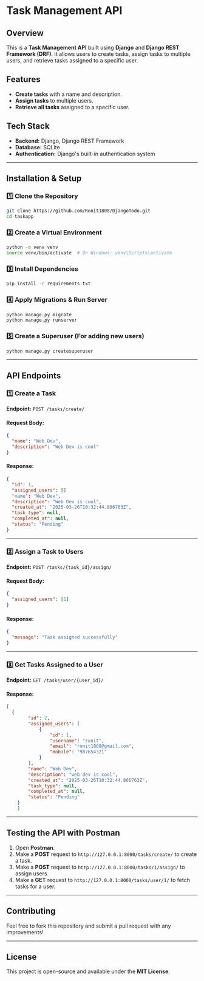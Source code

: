 # Task Management API

## Overview
This is a **Task Management API** built using **Django** and **Django REST Framework (DRF)**. It allows users to create tasks, assign tasks to multiple users, and retrieve tasks assigned to a specific user.

## Features
- **Create tasks** with a name and description.
- **Assign tasks** to multiple users.
- **Retrieve all tasks** assigned to a specific user.

## Tech Stack
- **Backend:** Django, Django REST Framework
- **Database:** SQLite 
- **Authentication:** Django's built-in authentication system

---

## Installation & Setup
### 1️⃣ Clone the Repository
```sh
git clone https://github.com/Ronit1808/DjangoTodo.git
cd taskapp
```

### 2️⃣ Create a Virtual Environment
```sh
python -m venv venv
source venv/bin/activate  # On Windows: venv\Scripts\activate
```

### 3️⃣ Install Dependencies
```sh
pip install -r requirements.txt
```

### 4️⃣ Apply Migrations & Run Server
```sh
python manage.py migrate
python manage.py runserver
```

### 5️⃣ Create a Superuser (For adding new users)
```sh
python manage.py createsuperuser  
```
---

## API Endpoints
### **1️⃣ Create a Task**
**Endpoint:** `POST /tasks/create/`
#### **Request Body:**
```json
{
  "name": "Web Dev",
  "description": "Web Dev is cool"
}
```
#### **Response:**
```json
{
  "id": 1,
  "assigned_users": []
  "name": "Web Dev",
  "description": "Web Dev is cool",
  "created_at": "2025-03-26T10:32:44.866763Z",
  "task_type": null,
  "completed_at": null,
  "status": "Pending"
}
```
---

### **2️⃣ Assign a Task to Users**
**Endpoint:** `POST /tasks/{task_id}/assign/`
#### **Request Body:**
```json
{
  "assigned_users": [1]
}
```
#### **Response:**
```json
{
  "message": "Task assigned successfully"
}
```
---

### **3️⃣ Get Tasks Assigned to a User**
**Endpoint:** `GET /tasks/user/{user_id}/`
#### **Response:**
```json
[
  {
        "id": 2,
        "assigned_users": [
            {
                "id": 1,
                "username": "ronit",
                "email": "ronit1808@gmail.com",
                "mobile": "987654321"
            }
        ],
        "name": "Web Dev",
        "description": "web dev is cool",
        "created_at": "2025-03-26T10:32:44.866763Z",
        "task_type": null,
        "completed_at": null,
        "status": "Pending"
    }
    ]
```

---

## Testing the API with Postman
1. Open **Postman**.
2. Make a **POST** request to `http://127.0.0.1:8000/tasks/create/` to create a task.
3. Make a **POST** request to `http://127.0.0.1:8000/tasks/1/assign/` to assign users.
4. Make a **GET** request to `http://127.0.0.1:8000/tasks/user/1/` to fetch tasks for a user.


---

## Contributing
Feel free to fork this repository and submit a pull request with any improvements!

---

## License
This project is open-source and available under the **MIT License**.

